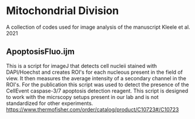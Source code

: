 # Mitochondrial Division
A collection of codes used for image analysis of the manuscript Kleele et al. 2021


## ApoptosisFluo.ijm
This is a script for imageJ that detects cell nucleii stained with DAPI/Hoechst and creates ROI's for each nucleous present in the field of view. It then measures the average intensity of a secondary channel in the ROI's. For the publication this script was used to detect the presence of the CellEvent caspase-3/7 apoptosis detection reagent.
This script is designed to work with the micrscopy setups present in our lab and is not standardized for other experiments.
https://www.thermofisher.com/order/catalog/product/C10723#/C10723
